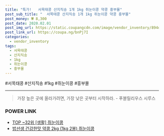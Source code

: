 ```yaml
--- 
title: "특가!   서목태콩 산지직송 1개 1kg 쥐눈이콩 약콩 흥부몰" 
post_sub_title: "  서목태콩 산지직송 1개 1kg 쥐눈이콩 약콩 흥부몰" 
post_money: ₩ 8,300 
post_date: 2020.02.01 
post_img_url: https://static.coupangcdn.com/image/vendor_inventory/894d/846b75592fd1f96308eb8087c7fca59bf7de767d90c6bc5ff7b623d36ec0.jpg 
post_link_url: https://coupa.ng/bnPj7I 
categories: 
  - vendor_inventory 
tags: 
  - 서목태콩 
  - 산지직송 
  - 1kg 
  - 쥐눈이콩 
  - 흥부몰 
--- 
```

  #서목태콩 #산지직송 #1kg #쥐눈이콩 #흥부몰 
<hr> 

> 가장 높은 곳에 올라가려면, 가장 낮은 곳부터 시작하라. - 푸블릴리우스 시루스 


### POWER LINK

* <a href="https://blog.naver.com/an0733/221792145583" target="_blank"> TOP ~32위 [생활] 쥐눈이콩</a>
* <a href="https://blog.naver.com/fasyy4321/221792593633" target="_blank">밥선생 건강한맛 약콩 2kg (1kg 2봉) 쥐눈이콩</a>
